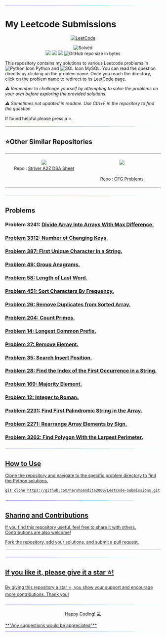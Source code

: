 <img src="https://github.com/harshpandita2000/harshpandita2000/blob/main/assets/horizontal-divider-gradient.gif">
 <h1>My Leetcode Submissions</h1>
 <div align="center">
<a href="https://leetcode.com/harshpandita/"> <img src="https://i.imgur.com/IsS5xkZ.png" width="180" title="LeetCode" alt="LeetCode"></a>
  <br>

<img src="https://img.shields.io/badge/Solved-51%2F3036%20=1.68%25-blue.svg?style=flat-square" alt="Solved"><!-- Overall solved count -->
    <br/>
    <img src="https://img.shields.io/badge/Easy-23/768-5CB85D.svg?style=flat-square" /> <!-- Easy problems -->
    <img src="https://img.shields.io/badge/Medium-24/1596-F0AE4E.svg?style=flat-square" /> <!-- Medium problems -->
    <img src="https://img.shields.io/badge/Hard-4/672-D95450.svg?style=flat-square" /> <!-- Hard problems -->
    <img src="https://img.shields.io/github/repo-size/harshpandita2000/Leetcode-Submissions" alt="GitHub repo size in bytes">


 </div>
  <p>This repository contains my solutions to various Leetcode problems in 
  <img src="https://cdn3.iconfinder.com/data/icons/logos-and-brands-adobe/512/267_Python-512.png" alt="Python Icon" height="20" width="20"> Python 
  and <img src="https://cdn4.iconfinder.com/data/icons/logos-3/181/MySQL-1024.png" alt="SQL Icon" height="30" width="30"> MySQL. 
  You can read the question directly by clicking on the problem name. Once you reach the directory, click on the problem name to redirect to its LeetCode page.
</p>
<p>
  <em>⚠️ Remember to challenge yourself by attempting to solve the problems on your own before exploring the provided solutions.</em>
</p>
<p>
  <em>⚠️ Sometimes not updated in readme. Use Ctrl+F in the repository to find the question</em>
</p>

  
If found helpful please press a ⭐.
<img src="https://github.com/harshpandita2000/harshpandita2000/blob/main/assets/horizontal-divider-gradient.gif">
 
  ## ⭐Other Similar Repositories

<table>
  <tr align="center">
    <td>
      <a href="https://takeuforward.org/strivers-a2z-dsa-course/strivers-a2z-dsa-course-sheet-2/"><img src="https://encrypted-tbn0.gstatic.com/images?q=tbn:ANd9GcTLeDoMeNR95b4yWe5-iDhny0p-FVJRhU10vA&usqp=CAU" width="180" ></a>
      <br>
      Repo : 
      <a href="https://github.com/harshpandita2000/Striver_DSA"> Striver A2Z DSA Sheet</a>
      <br>
      <span>&nbsp;&nbsp;&nbsp;&nbsp;&nbsp;&nbsp;&nbsp;&nbsp;&nbsp;&nbsp;&nbsp;&nbsp;&nbsp;&nbsp;&nbsp;&nbsp;&nbsp;&nbsp;&nbsp;&nbsp;&nbsp;&nbsp;&nbsp;&nbsp;&nbsp;&nbsp;</span>
      <span>&nbsp;&nbsp;&nbsp;&nbsp;&nbsp;&nbsp;&nbsp;&nbsp;&nbsp;&nbsp;&nbsp;&nbsp;&nbsp;&nbsp;&nbsp;&nbsp;&nbsp;&nbsp;&nbsp;&nbsp;&nbsp;&nbsp;&nbsp;&nbsp;&nbsp;&nbsp;</span>
      <span>&nbsp;&nbsp;&nbsp;&nbsp;&nbsp;&nbsp;&nbsp;&nbsp;&nbsp;&nbsp;&nbsp;&nbsp;&nbsp;&nbsp;&nbsp;&nbsp;&nbsp;&nbsp;&nbsp;&nbsp;&nbsp;&nbsp;&nbsp;&nbsp;&nbsp;&nbsp;</span>
      <span>&nbsp;&nbsp;&nbsp;&nbsp;&nbsp;&nbsp;&nbsp;</span><br>
    </td>
    <td>
      <br>
      <a href="https://auth.geeksforgeeks.org/user/harshpandita/?utm_source=geeksforgeeks&utm_medium=my_profile&utm_campaign=auth_user"><img src="https://repository-images.githubusercontent.com/389729275/371ba38b-8a03-4bff-916c-c3fa5396ceda" width="180" ></a>
      <br>
      <span>&nbsp;&nbsp;&nbsp;&nbsp;&nbsp;&nbsp;&nbsp;&nbsp;&nbsp;&nbsp;&nbsp;&nbsp;&nbsp;&nbsp;&nbsp;&nbsp;&nbsp;&nbsp;&nbsp;&nbsp;&nbsp;&nbsp;&nbsp;&nbsp;&nbsp;&nbsp;</span>
      <span>&nbsp;&nbsp;&nbsp;&nbsp;&nbsp;&nbsp;&nbsp;&nbsp;&nbsp;&nbsp;&nbsp;&nbsp;&nbsp;&nbsp;&nbsp;&nbsp;&nbsp;&nbsp;&nbsp;&nbsp;&nbsp;&nbsp;&nbsp;&nbsp;&nbsp;&nbsp;</span>
      <span>&nbsp;&nbsp;&nbsp;&nbsp;&nbsp;&nbsp;&nbsp;&nbsp;&nbsp;&nbsp;&nbsp;&nbsp;&nbsp;&nbsp;&nbsp;&nbsp;&nbsp;&nbsp;&nbsp;&nbsp;&nbsp;&nbsp;&nbsp;&nbsp;&nbsp;&nbsp;</span>
      <span>&nbsp;&nbsp;&nbsp;&nbsp;&nbsp;&nbsp;&nbsp;</span><br>
      Repo : 
      <a href="https://github.com/harshpandita2000/GFG-PRACTICE">GFG Problems</a>
      <br>
      <br>
    </td>
  </tr>
</table>
<img src="https://github.com/harshpandita2000/harshpandita2000/blob/main/assets/horizontal-divider-gradient.gif">
  <h2>Problems</h2>
  


   <h3 id="problem-3241">Problem 3241: <a href="3241-divide-array-into-arrays-with-max-difference" target="_blank"><strong>Divide Array Into Arrays With Max Difference.</strong></h3>
 
   <h3 id="problem-3312">Problem 3312: <a href="3312-number-of-changing-keys" target="_blank"><strong>Number of Changing Keys.</strong></h3>

   <h3 id="problem-387">Problem 387: <a href="387-first-unique-character-in-a-string" target="_blank"><strong>First Unique Character in a String. </strong></h3>
 
   <h3 id="problem-49">Problem 49: <a href="49-group-anagrams" target="_blank"><strong>Group Anagrams. </strong></h3>
   
   <h3 id="problem-58">Problem 58: <a href="58-length-of-last-word" target="_blank"><strong>Length of Last Word.</strong></h3>
   
   <h3 id="problem-451">Problem 451: <a href="451-sort-characters-by-frequency" target="_blank"><strong>Sort Characters By Frequency.</strong></h3>
  
   <h3 id="problem-26">Problem 26: <a href="26-remove-duplicates-from-sorted-array" target="_blank"><strong>Remove Duplicates from Sorted Array.</strong></h3>

   <h3 id="problem-204">Problem 204: <a href="204-count-primes" target="_blank"><strong>Count Primes.</strong></h3>

   <h3 id="problem-14">Problem 14: <a href="14-longest-common-prefix" target="_blank"><strong>Longest Common Prefix.</strong></h3>

   <h3 id="problem-27">Problem 27: <a href="27-remove-element" target="_blank"><strong>Remove Element.</strong></h3>

   <h3 id="problem-35">Problem 35: <a href="35-search-insert-position"  target="_blank"><strong>Search Insert Position.</strong></h3>

   <h3 id="problem-28">Problem 28: <a href="28-find-the-index-of-the-first-occurrence-in-a-string"  target="_blank"><strong>Find the Index of the First Occurrence in a String.</strong></h3>

   <h3 id="problem-169">Problem 169: <a href="169-majority-element"  target="_blank"><strong>Majority Element.</strong></h3>

  <h3 id="problem-12">Problem 12: <a href="12-integer-to-roman"  target="_blank"><strong>Integer to Roman.</strong></h3>

<h3 id="problem-2231">Problem 2231: <a href="2231-find-first-palindromic-string-in-the-array"  target="_blank"><strong>Find First Palindromic String in the Array.</strong></h3>

<h3 >Problem 2271: <a href="2271-rearrange-array-elements-by-sign"  target="_blank"><strong>Rearrange Array Elements by Sign.</strong></h3>

<h3 >Problem 3262: <a href="3262-find-polygon-with-the-largest-perimeter"  target="_blank"><strong>Find Polygon With the Largest Perimeter.</strong></h3>

<img src="https://github.com/harshpandita2000/harshpandita2000/blob/main/assets/horizontal-divider-gradient.gif">
  <h2>How to Use</h2>

  <p>Clone the repository and navigate to the specific problem directory to find the Python solutions.</p>

  <pre><code>git clone https://github.com/harshpandita2000/Leetcode-Submissions.git</code></pre>
<img src="https://github.com/harshpandita2000/harshpandita2000/blob/main/assets/horizontal-divider-gradient.gif">
   <h2>Sharing and Contributions</h2>

  <p>If you find this repository useful, feel free to share it with others. Contributions are also welcome!</p>
  <p>Fork the repository, add your solutions, and submit a pull request.</p>
   <hr>
   <img src="https://github.com/harshpandita2000/harshpandita2000/blob/main/assets/horizontal-divider-gradient.gif">
  <h2>If you like it, please give it a star ⭐!</h2>
    <p>By giving this repository a star ⭐, you show your support and encourage more contributions. Thank you!</p>

<img src="https://github.com/harshpandita2000/harshpandita2000/blob/main/assets/horizontal-divider-gradient.gif">
  <p align="center">Happy Coding! 💻</p>
  **"Any suggestions would be appreciated"**

<img src="https://github.com/harshpandita2000/harshpandita2000/blob/main/assets/horizontal-divider-gradient.gif">
